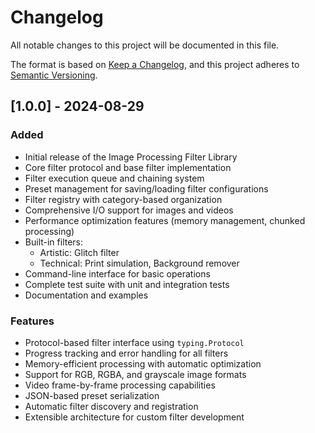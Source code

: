 # Changelog

All notable changes to this project will be documented in this file.

The format is based on [Keep a Changelog](https://keepachangelog.com/en/1.0.0/),
and this project adheres to [Semantic Versioning](https://semver.org/spec/v2.0.0.html).

## [1.0.0] - 2024-08-29

### Added
- Initial release of the Image Processing Filter Library
- Core filter protocol and base filter implementation
- Filter execution queue and chaining system
- Preset management for saving/loading filter configurations
- Filter registry with category-based organization
- Comprehensive I/O support for images and videos
- Performance optimization features (memory management, chunked processing)
- Built-in filters:
  - Artistic: Glitch filter
  - Technical: Print simulation, Background remover
- Command-line interface for basic operations
- Complete test suite with unit and integration tests
- Documentation and examples

### Features
- Protocol-based filter interface using `typing.Protocol`
- Progress tracking and error handling for all filters
- Memory-efficient processing with automatic optimization
- Support for RGB, RGBA, and grayscale image formats
- Video frame-by-frame processing capabilities
- JSON-based preset serialization
- Automatic filter discovery and registration
- Extensible architecture for custom filter development
